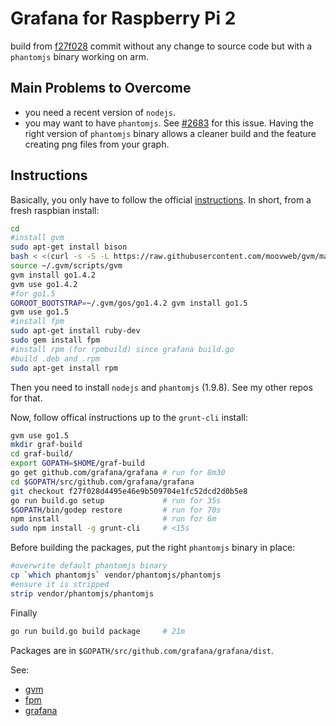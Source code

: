 # Grafana for Raspberry Pi 2
build from [f27f028](https://github.com/grafana/grafana/tree/f27f028d4495e46e9b509704e1fc52dcd2d0b5e8)
commit without any change to source code but with a `phantomjs` binary working on arm.

## Main Problems to Overcome
- you need a recent version of `nodejs`.
- you may want to have `phantomjs`. See
[#2683](https://github.com/grafana/grafana/issues/2683) for this issue. Having
the right version of `phantomjs` binary allows a cleaner build and the feature
creating png files from your graph.

## Instructions
Basically, you only have to follow the official [instructions](http://docs.grafana.org/v2.1/project/building_from_source/).
In short, from a fresh raspbian install:

```bash
cd
#install gvm
sudo apt-get install bison
bash < <(curl -s -S -L https://raw.githubusercontent.com/moovweb/gvm/master/binscripts/gvm-installer)
source ~/.gvm/scripts/gvm
gvm install go1.4.2
gvm use go1.4.2
#for go1.5
GOROOT_BOOTSTRAP=~/.gvm/gos/go1.4.2 gvm install go1.5
gvm use go1.5
#install fpm
sudo apt-get install ruby-dev
sudo gem install fpm
#install rpm (for rpmbuild) since grafana build.go
#build .deb and .rpm
sudo apt-get install rpm
```
Then you need to install `nodejs` and `phantomjs` (1.9.8). See my other repos for that.

Now, follow offical instructions up to the `grunt-cli` install:

```bash
gvm use go1.5
mkdir graf-build
cd graf-build/
export GOPATH=$HOME/graf-build
go get github.com/grafana/grafana # run for 8m30
cd $GOPATH/src/github.com/grafana/grafana
git checkout f27f028d4495e46e9b509704e1fc52dcd2d0b5e8
go run build.go setup             # run for 35s
$GOPATH/bin/godep restore         # run for 70s
npm install                       # run for 6m
sudo npm install -g grunt-cli     # <15s
```

Before building the packages, put the right `phantomjs` binary in place:
```bash
#overwrite default phantomjs binary
cp `which phantomjs` vendor/phantomjs/phantomjs
#ensure it is stripped
strip vendor/phantomjs/phantomjs
```

Finally
```bash
go run build.go build package     # 21m
```
Packages are in `$GOPATH/src/github.com/grafana/grafana/dist`.

See:
- [gvm](https://github.com/moovweb/gvm)
- [fpm](https://github.com/jordansissel/fpm)
- [grafana](http://docs.grafana.org/v2.1/project/building_from_source/)
